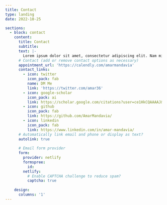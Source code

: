 ```yaml
---
title: Contact
type: landing
date: 2022-10-25

sections:
  - block: contact
    content:
      title: Contact
      subtitle:
      text: |-
        Lorem ipsum dolor sit amet, consectetur adipiscing elit. Nam mi diam, venenatis ut magna et, vehicula efficitur enim.
      # Contact (add or remove contact options as necessary)
      appointment_url: 'https://calendly.com/amarmandavia'
      contact_links:
        - icon: twitter
          icon_pack: fab
          name: DM Me
          link: 'https://twitter.com/amar36'
        - icon: google-scholar
          icon_pack: ai
          link: https://scholar.google.com/citations?user=ce1HkCQAAAAJ&hl=en
        - icon: github
          icon_pack: fab
          link: https://github.com/AmarMandavia/
        - icon: linkedin
          icon_pack: fab
          link: https://www.linkedin.com/in/amar-mandavia/
      # Automatically link email and phone or display as text?
      autolink: true
      
      # Email form provider
      form:
        provider: netlify
        formspree:
          id:
        netlify:
          # Enable CAPTCHA challenge to reduce spam?
          captcha: true
        
    design:
      columns: '1'
---
```

